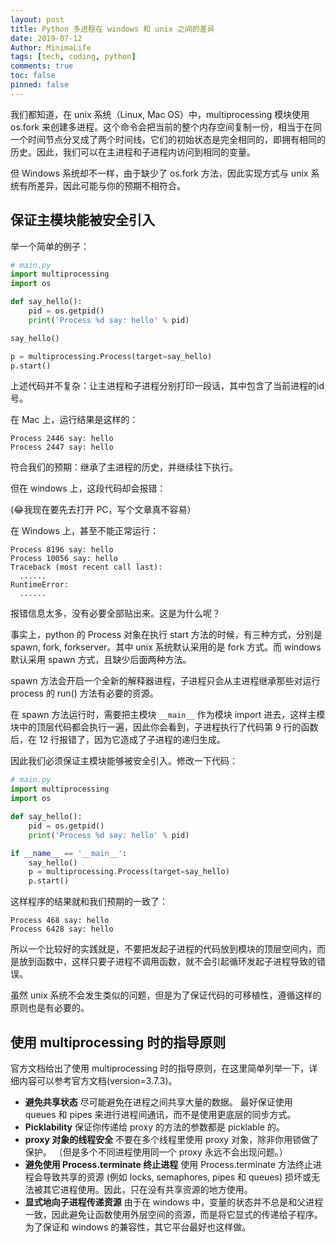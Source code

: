 ```yaml
---
layout: post
title: Python 多进程在 windows 和 unix 之间的差异
date: 2019-07-12
Author: MinimaLife
tags: [tech, coding, python]
comments: true
toc: false
pinned: false
---
```

我们都知道，在 unix 系统（Linux, Mac OS）中，multiprocessing 模块使用 os.fork 来创建多进程。这个命令会把当前的整个内存空间复制一份，相当于在同一个时间节点分叉成了两个时间线，它们的初始状态是完全相同的，即拥有相同的历史。因此，我们可以在主进程和子进程内访问到相同的变量。

但 Windows 系统却不一样，由于缺少了 os.fork 方法，因此实现方式与 unix 系统有所差异，因此可能与你的预期不相符合。
<!-- more -->
## 保证主模块能被安全引入

举一个简单的例子：

``` python
# main.py
import multiprocessing
import os

def say_hello():
    pid = os.getpid()
    print('Process %d say: hello' % pid)

say_hello()

p = multiprocessing.Process(target=say_hello)
p.start()
```

上述代码并不复杂：让主进程和子进程分别打印一段话，其中包含了当前进程的id号。

在 Mac 上，运行结果是这样的：

```
Process 2446 say: hello
Process 2447 say: hello
```

符合我们的预期：继承了主进程的历史，并继续往下执行。

但在 windows 上，这段代码却会报错：

(😂我现在要先去打开 PC，写个文章真不容易）

在 Windows 上，甚至不能正常运行：

```
Process 8196 say: hello
Process 10056 say: hello
Traceback (most recent call last):
  ......
RuntimeError:
  ......
```

报错信息太多，没有必要全部贴出来。这是为什么呢？

事实上，python 的 Process 对象在执行 start 方法的时候，有三种方式，分别是 spawn, fork, forkserver。其中 unix 系统默认采用的是 fork 方式。而 windows 默认采用 spawn 方式，且缺少后面两种方法。

spawn 方法会开启一个全新的解释器进程，子进程只会从主进程继承那些对运行 process 的 run() 方法有必要的资源。

在 spawn 方法运行时，需要把主模块 `__main__` 作为模块 import 进去，这样主模块中的顶层代码都会执行一遍，因此你会看到，子进程执行了代码第 9 行的函数后，在 12 行报错了，因为它造成了子进程的递归生成。

因此我们必须保证主模块能够被安全引入。修改一下代码：
``` python
# main.py
import multiprocessing
import os

def say_hello():
    pid = os.getpid()
    print('Process %d say: hello' % pid)

if __name__ == '__main__':
    say_hello()
    p = multiprocessing.Process(target=say_hello)
    p.start()
```

这样程序的结果就和我们预期的一致了：

```
Process 468 say: hello
Process 6428 say: hello
```

所以一个比较好的实践就是，不要把发起子进程的代码放到模块的顶层空间内，而是放到函数中，这样只要子进程不调用函数，就不会引起循环发起子进程导致的错误。

虽然 unix 系统不会发生类似的问题，但是为了保证代码的可移植性，遵循这样的原则也是有必要的。

## 使用 multiprocessing 时的指导原则

官方文档给出了使用 multiprocessing 时的指导原则，在这里简单列举一下，详细内容可以参考官方文档(version=3.7.3)。
 * **避免共享状态**
 尽可能避免在进程之间共享大量的数据。
 最好保证使用 queues 和 pipes 来进行进程间通讯，而不是使用更底层的同步方式。
* **Picklability**
保证你传递给 proxy 的方法的参数都是 picklable 的。
* **proxy 对象的线程安全**
 不要在多个线程里使用 proxy 对象，除非你用锁做了保护。
 （但是多个不同进程使用同一个 proxy 永远不会出现问题。）
* **避免使用 Process.terminate 终止进程**
 使用 Process.terminate 方法终止进程会导致共享的资源 (例如 locks, semaphores, pipes 和 queues) 损坏或无法被其它进程使用。因此，只在没有共享资源的地方使用。
* **显式地向子进程传递资源**
 由于在 windows 中，变量的状态并不总是和父进程一致，因此避免让函数使用外层空间的资源，而是将它显式的传递给子程序。为了保证和 windows 的兼容性，其它平台最好也这样做。
